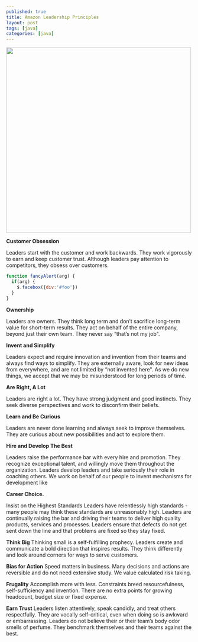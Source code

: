 ```yaml
---
published: true
title: Amazon Leadership Principles
layout: post
tags: [java]
categories: [java]
---
```

<img src="http://g-ec2.images-amazon.com/images/G/01/social/api-share/amazon_logo_500500._V323939215_.png" width="500" height="500" />

**Customer Obsession**

Leaders start with the customer and work backwards. They work vigorously to earn and keep customer trust. Although leaders pay attention to competitors, they obsess over customers.

```javascript
function fancyAlert(arg) {
  if(arg) {
    $.facebox({div:'#foo'})
  }
}
```

**Ownership**

Leaders are owners. They think long term and don’t sacrifice long-term value for short-term results. They act on behalf of the entire company, beyond just their own team. They never say “that’s not my job". 

**Invent and Simplify**

Leaders expect and require innovation and invention from their teams and always find ways to simplify. They are externally aware, look for new ideas from everywhere, and are not limited by “not invented here". As we do new things, we accept that we may be misunderstood for long periods of time.

**Are Right, A Lot**

Leaders are right a lot. They have strong judgment and good instincts. They seek diverse perspectives and work to disconfirm their beliefs.

**Learn and Be Curious**

Leaders are never done learning and always seek to improve themselves. They are curious about new possibilities and act to explore them.

**Hire and Develop The Best**

Leaders raise the performance bar with every hire and promotion. They recognize exceptional talent, and willingly move them throughout the organization. Leaders develop leaders and take seriously their role in coaching others.  We work on behalf of our people to invent mechanisms for development like 

**Career Choice.**

Insist on the Highest Standards
Leaders have relentlessly high standards - many people may think these standards are unreasonably high. Leaders are continually raising the bar and driving their teams to deliver high quality products, services and processes. Leaders ensure that defects do not get sent down the line and that problems are fixed so they stay fixed.

**Think Big**
Thinking small is a self-fulfilling prophecy. Leaders create and communicate a bold direction that inspires results. They think differently and look around corners for ways to serve customers.

**Bias for Action**
Speed matters in business. Many decisions and actions are reversible and do not need extensive study. We value calculated risk taking. 

**Frugality**
Accomplish more with less. Constraints breed resourcefulness, self-sufficiency and invention.  There are no extra points for growing headcount, budget size or fixed expense.

**Earn Trust**
Leaders listen attentively, speak candidly, and treat others respectfully. They are vocally self-critical, even when doing so is awkward or embarrassing.  Leaders do not believe their or their team’s body odor smells of perfume.  They benchmark themselves and their teams against the best.